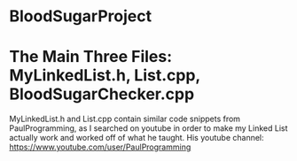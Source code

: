 # BloodSugarProject
# The Main Three Files: MyLinkedList.h, List.cpp, BloodSugarChecker.cpp

MyLinkedList.h and List.cpp contain similar code snippets from PaulProgramming, as I searched on youtube in
order to make my Linked List actually work and worked off of what he taught. 
His youtube channel: https://www.youtube.com/user/PaulProgramming
